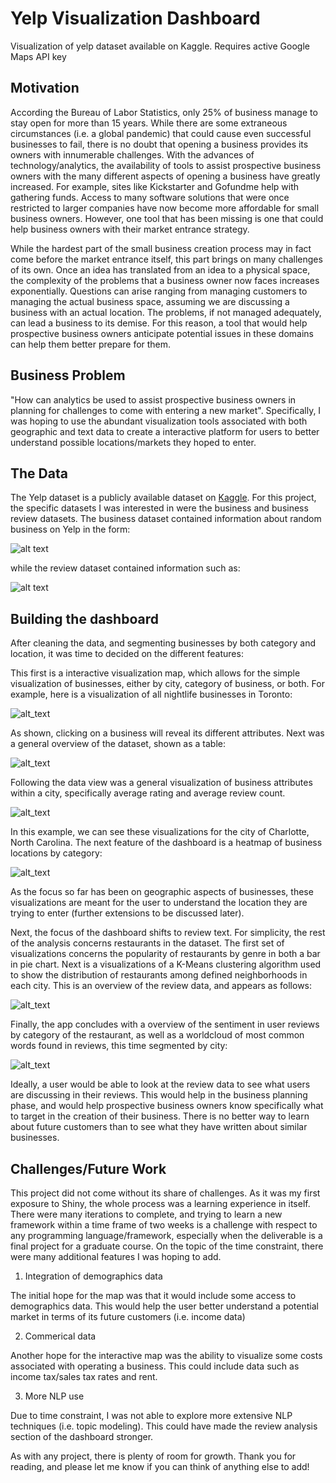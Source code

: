 # Yelp Visualization Dashboard
Visualization of yelp dataset available on Kaggle. Requires active Google Maps API key


## Motivation
According the Bureau of Labor Statistics, only 25% of business manage to stay open for more than 15 years. While there are some extraneous circumstances (i.e. a global pandemic) that could cause even successful businesses to fail, there is no doubt that opening a business provides its owners with innumerable challenges. With the advances of technology/analytics, the availability of tools to assist prospective business owners with the many different aspects of opening a business have greatly increased. For example, sites like Kickstarter and Gofundme help with gathering funds. Access to many software solutions that were once restricted to larger companies have now become more affordable for small business owners. However, one tool that has been missing is one that could help business owners with their market entrance strategy. 

While the hardest part of the small business creation process may in fact come before the market entrance itself, this part brings on many challenges of its own. Once an idea has translated from an idea to a physical space, the complexity of the problems that a business owner now faces increases exponentially. Questions can arise ranging from managing customers to managing the actual business space, assuming we are discussing a business with an actual location. The problems, if not managed adequately, can lead a business to its demise. For this reason, a tool that would help prospective business owners anticipate potential issues in these domains can help them better prepare for them. 


## Business Problem
"How can analytics be used to assist prospective business owners in planning for challenges to come with entering a new market". Specifically, I was hoping to use the abundant visualization tools associated with both geographic and text data to create a interactive platform for users to better understand possible locations/markets they hoped to enter. 


## The Data
The Yelp dataset is a publicly available dataset on [Kaggle](https://www.kaggle.com/yelp-dataset/yelp-dataset). For this project, the specific datasets I was interested in were the business and business review datasets. The business dataset contained information about random business on Yelp in the form: 


![alt text](images/data_preview.PNG "Data Preview") 

while the review dataset contained information such as:


![alt text](images/reviews_preview.PNG "Review Preview")


## Building the dashboard
After cleaning the data, and segmenting businesses by both category and location, it was time to decided on the different features:

This first is a interactive visualization map, which allows for the simple visualization of businesses, either by city, category of business, or both. For example, here is a visualization of all nightlife businesses in Toronto:


![alt_text](images/map1.PNG)

As shown, clicking on a business will reveal its different attributes. Next was a general overview of the dataset, shown as a table:


![alt_text](images/data_view.PNG)

Following the data view was a general visualization of business attributes within a city, specifically average rating and average review count. 


![alt_text](images/city_wide.PNG)

In this example, we can see these visualizations for the city of Charlotte, North Carolina. The next feature of the dashboard is a heatmap of business locations by category:


![alt_text](images/heatmap.PNG)

As the focus so far has been on geographic aspects of businesses, these visualizations are meant for the user to understand the location they are trying to enter (further extensions to be discussed later).

Next, the focus of the dashboard shifts to review text. For simplicity, the rest of the analysis concerns restaurants in the dataset. The first set of visualizations concerns the popularity of restaurants by genre in both a bar in pie chart. Next is a visualizations of a K-Means clustering algorithm used to show the distribution of restaurants among defined neighborhoods in each city. This is an overview of the review data, and appears as follows:


![alt_text](images/restaurant_base.PNG)

Finally, the app concludes with a overview of the sentiment in user reviews by category of the restaurant, as well as a worldcloud of most common words found in reviews, this time segmented by city:


![alt_text](images/text.PNG)

Ideally, a user would be able to look at the review data to see what users are discussing in their reviews. This would help in the business planning phase, and would help prospective business owners know specifically what to target in the creation of their business. There is no better way to learn about future customers than to see what they have written about similar businesses. 


## Challenges/Future Work
This project did not come without its share of challenges. As it was my first exposure to Shiny, the whole process was a learning experience in itself. There were many iterations to complete, and trying to learn a new framework within a time frame of two weeks is a challenge with respect to any programming language/framework, especially when the deliverable is a final project for a graduate course. On the topic of the time constraint, there were many additional features I was hoping to add.

 1. Integration of demographics data
 
The initial hope for the map was that it would include some access to demographics data. This would help the user better understand a potential market in terms of its future customers (i.e. income data)

 2. Commerical data
 
Another hope for the interactive map was the ability to visualize some costs associated with operating a business. This could include data such as income tax/sales tax rates and rent. 

 3. More NLP use 
 
Due to time constraint, I was not able to explore more extensive NLP techniques (i.e. topic modeling). This could have made the review analysis section of the dashboard stronger. 

As with any project, there is plenty of room for growth. Thank you for reading, and please let me know if you can think of anything else to add!
